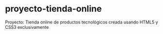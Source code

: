 # proyecto-tienda-online
Proyecto: Tienda online de productos tecnológicos creada usando HTML5 y CSS3 exclusivamente
